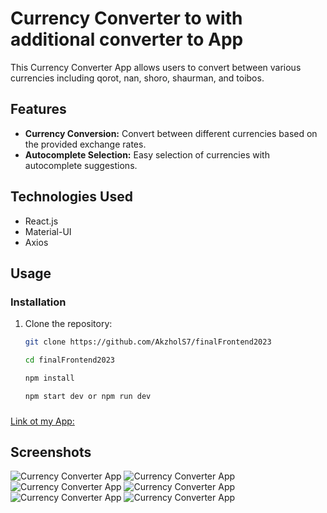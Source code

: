 # Currency Converter to with additional converter to App

This Currency Converter App allows users to convert between various currencies including qorot, nan, shoro, shaurman, and toibos.

## Features

- **Currency Conversion:** Convert between different currencies based on the provided exchange rates.
- **Autocomplete Selection:** Easy selection of currencies with autocomplete suggestions.

## Technologies Used

- React.js
- Material-UI
- Axios

## Usage

### Installation

1. Clone the repository:

   ```bash
   git clone https://github.com/AkzholS7/finalFrontend2023

   cd finalFrontend2023

   npm install

   npm start dev or npm run dev

### 
[Link ot my App: ](https://suborov.s3.eu-north-1.amazonaws.com/index.html)

## Screenshots

![Currency Converter App](./src/images/1.jpg)
![Currency Converter App](./src/images/2.jpg)
![Currency Converter App](./src/images/3.jpg)
![Currency Converter App](./src/images/4.jpg)
![Currency Converter App](./src/images/5.jpg)
![Currency Converter App](./src/images/6.jpg)

